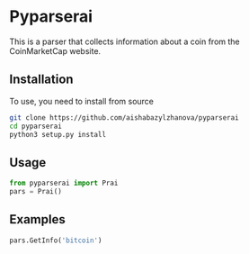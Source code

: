 # Pyparserai
This is a parser that collects information about a coin from the CoinMarketCap website.
## Installation
To use, you need to install from source
```bash
git clone https://github.com/aishabazylzhanova/pyparserai
cd pyparserai
python3 setup.py install
```
## Usage
```python
from pyparserai import Prai
pars = Prai()
```
## Examples
```python
pars.GetInfo('bitcoin')
```
